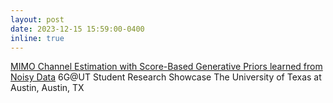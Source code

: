 ```yaml
---
layout: post
date: 2023-12-15 15:59:00-0400
inline: true
---
```


[MIMO Channel Estimation with Score-Based Generative Priors learned from Noisy Data](https://asad-aali.github.io/assets/pdf/noisy_channel_estimation_6Gdec23.pdf)
6G@UT Student Research Showcase
The University of Texas at Austin, Austin, TX